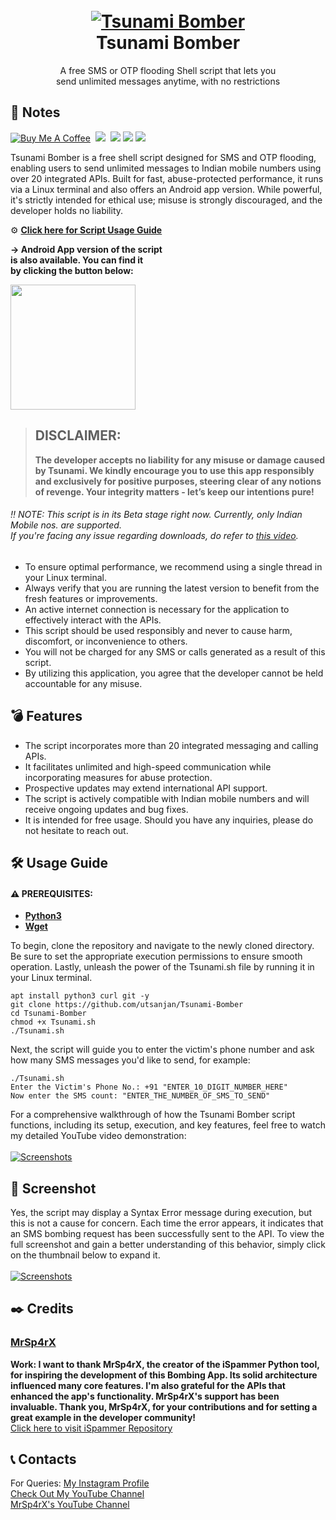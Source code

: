 <h1 align="center">
  <br>
  <a href="https://github.com/utsanjan/Tsunami-Bomber">
  <img src="https://lh3.googleusercontent.com/-B7t6k6KbV2Y/YJRP6aDUcFI/AAAAAAAAgtE/9fnBeyq5whEXRcuVVFEq6BgJdBrcVJBCQCLcBGAsYHQ/s16000/splash.png"
  alt="Tsunami Bomber">
  </a><br>
  Tsunami Bomber
  <br>
</h1>
 
<p align="center">A free SMS or OTP flooding Shell script that lets you<br>send unlimited messages anytime, with no restrictions</p>

## 📝 Notes
[![Buy Me A Coffee](https://img.shields.io/badge/Buy_Me_A_Coffee-FFDD00?style=flat&logo=buy-me-a-coffee&logoColor=black)](https://www.buymeacoffee.com/utsanjan)‎ ‎
[![](https://dcbadge.limes.pink/api/server/uavTPkr?style=flat)](https://discord.gg/bvzTHWnD3n)‎ ‎ 
[![](https://img.shields.io/github/languages/count/utsanjan/Tsunami-Bomber?style=flat)](https://github.com/utsanjan/Tsunami-Bomber/search?l=shell)‎ ‎
[![](https://img.shields.io/github/license/utsanjan/Tsunami-Bomber?logoColor=red&style=flat)](https://github.com/utsanjan/Tsunami-Bomber/blob/main/LICENSE)‎ ‎
[![](https://img.shields.io/github/languages/top/utsanjan/Tsunami-Bomber?color=light%20green&style=flat)](https://github.com/utsanjan/Tsunami-Bomber)‎ ‎ <br>

Tsunami Bomber is a free shell script designed for SMS and OTP flooding, enabling users to send unlimited messages to Indian mobile numbers using over 20 integrated APIs. Built for fast, abuse-protected performance, it runs via a Linux terminal and also offers an Android app version. While powerful, it's strictly intended for ethical use; misuse is strongly discouraged, and the developer holds no liability.<br>

⚙ **[Click here for Script Usage Guide](#%EF%B8%8F-usage-guide)** <br>

**→ Android App version of the script<br>
is also available. You can find it<br>
by clicking the button below:**<br>

<a href="https://github.com/utsanjan/Tsunami-Bomber-Android"><img src="https://bit.ly/3M10W2o" width="200" height="auto"></a>

> ## DISCLAIMER:
> **The developer accepts no liability for any misuse or damage caused by Tsunami. We kindly encourage you to use this app responsibly and exclusively for positive purposes, steering clear of any notions of revenge. Your integrity matters - let’s keep our intentions pure!**

###### ‼️ NOTE: This script is in its Beta stage right now. Currently, only Indian Mobile nos. are supported.<br>If you're facing any issue regarding downloads, do refer to [this video](https://youtu.be/Z_gKRgbhkqA).
- To ensure optimal performance, we recommend using a single thread in your Linux terminal.
- Always verify that you are running the latest version to benefit from the fresh features or improvements.
- An active internet connection is necessary for the application to effectively interact with the APIs.
- This script should be used responsibly and never to cause harm, discomfort, or inconvenience to others.
- You will not be charged for any SMS or calls generated as a result of this script.
- By utilizing this application, you agree that the developer cannot be held accountable for any misuse.

## 💣 Features
- The script incorporates more than 20 integrated messaging and calling APIs.
- It facilitates unlimited and high-speed communication while incorporating measures for abuse protection.
- Prospective updates may extend international API support.
- The script is actively compatible with Indian mobile numbers and will receive ongoing updates and bug fixes.
- It is intended for free usage. Should you have any inquiries, please do not hesitate to reach out.

## 🛠️ Usage Guide

#### ⚠️ PREREQUISITES: <br>
- [**Python3**](https://www.python.org)
- [**Wget**](https://www.gnu.org/software/wget)<br>

To begin, clone the repository and navigate to the newly cloned directory. Be sure to set the appropriate execution permissions to ensure smooth operation. Lastly, unleash the power of the Tsunami.sh file by running it in your Linux terminal.

```
apt install python3 curl git -y
git clone https://github.com/utsanjan/Tsunami-Bomber
cd Tsunami-Bomber
chmod +x Tsunami.sh
./Tsunami.sh
```
Next, the script will guide you to enter the victim's phone number and ask how many SMS messages you'd like to send, for example:

```
./Tsunami.sh
Enter the Victim's Phone No.: +91 "ENTER_10_DIGIT_NUMBER_HERE"
Now enter the SMS count: "ENTER_THE_NUMBER_OF_SMS_TO_SEND"
```
For a comprehensive walkthrough of how the Tsunami Bomber script functions, including its setup, execution, and key features, feel free to watch my detailed YouTube video demonstration:<br><br>
<a href="https://www.youtube.com/watch?v=YCV0tsNLoFY"><img alt="Screenshots" title="Screenshots" src="https://1.bp.blogspot.com/-fUsNpr6iiMA/YH-5Z2WZW6I/AAAAAAAAfWQ/fwcyrPr1Hycob5AJyUE1i4PbKxZDTkHdgCLcBGAsYHQ/w320-h181/Tsunami.png"/></a>

## 📸 Screenshot
Yes, the script may display a Syntax Error message during execution, but this is not a cause for concern. Each time the error appears, it indicates that an SMS bombing request has been successfully sent to the API. To view the full screenshot and gain a better understanding of this behavior, simply click on the thumbnail below to expand it.<br><br>
<a href="https://lh3.googleusercontent.com/-8DV2Hi6oTZU/YMKsFrMg9SI/AAAAAAAAh-E/UH51RHgps4Ad4Zn1HtZbjFf-VEEsO2gIQCLcBGAsYHQ/s16000/Tsunami.jpg" target="_blank"><img alt="Screenshots" title="Screenshots" src="https://lh3.googleusercontent.com/-yIspP0o2vn4/YMKrRIvEU1I/AAAAAAAAh94/QZaLCeg717MMDkx7tkiVf0OVKiWTU-msgCLcBGAsYHQ/w400-h338/download.png"/></a>

## ✒️ Credits 
### [MrSp4rX](https://github.com/MrSp4rX)<br>
**Work: I want to thank MrSp4rX, the creator of the iSpammer Python tool, for inspiring the development of this Bombing App. Its solid architecture influenced many core features. I'm also grateful for the APIs that enhanced the app's functionality. MrSp4rX's support has been invaluable. Thank you, MrSp4rX, for your contributions and for setting a great example in the developer community!** <br>
[Click here to visit iSpammer Repository](https://github.com/MrSp4rX/iSpammer)

## 📞 Contacts
For Queries: [My Instagram Profile](https://www.instagram.com/utsanjan/)  <br>
[Check Out My YouTube Channel](https://www.youtube.com/DopeSatan) <br>
[MrSp4rX's YouTube Channel](https://www.youtube.com/c/D4rkH4cker5)
